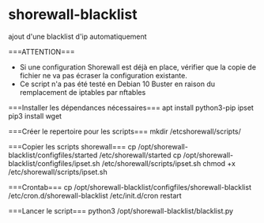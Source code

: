 # shorewall-blacklist
ajout d'une blacklist d'ip automatiquement 

===ATTENTION===
* Si une configuration Shorewall est déjà en place, vérifier que la copie de fichier ne va pas écraser la configuration existante.
* Ce script n'a pas été testé en Debian 10 Buster en raison du remplacement de iptables par nftables

===Installer les dépendances nécessaires===
apt install python3-pip ipset
pip3 install wget

===Créer le repertoire pour les scripts===
mkdir /etcshorewall/scripts/

===Copier les scripts shorewall===
cp /opt/shorewall-blacklist/configfiles/started /etc/shorewall/started
cp /opt/shorewall-blacklist/configfiles/ipset.sh /etc/shorewall/scripts/ipset.sh
chmod +x /etc/shorewall/scripts/ipset.sh

===Crontab===
cp /opt/shorewall-blacklist/configfiles/shorewall-blacklist /etc/cron.d/shorewall-blacklist
/etc/init.d/cron restart

===Lancer le script===
python3 /opt/shorewall-blacklist/blacklist.py
